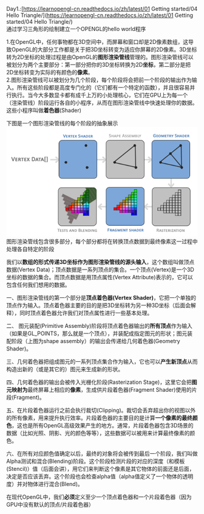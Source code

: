 Day1.:[https://learnopengl-cn.readthedocs.io/zh/latest/01 Getting started/04 Hello Triangle/](https://learnopengl-cn.readthedocs.io/zh/latest/01 Getting started/04 Hello Triangle/)  
通过学习三角形的绘制建立一个OPENGL的hello world程序

1.在OpenGL中，任何事物都在3D空间中，而屏幕和窗口却是2D像素数组，这导致OpenGL的大部分工作都是关于把3D坐标转变为适应你屏幕的2D像素。3D坐标转为2D坐标的处理过程是由OpenGL的**图形渲染管线**管理的。图形渲染管线可以被划分为两个主要部分：第一部分把你的3D坐标转换为2D**坐标**，第二部分是把2D坐标转变为实际的有颜色的**像素**。  
2.图形渲染管线可以被划分为几个阶段，每个阶段将会把前一个阶段的输出作为输入。所有这些阶段都是高度专门化的（它们都有一个特定的函数），并且很容易并行执行。当今大多数显卡都有成千上万的小处理核心，它们在GPU上为每一个（渲染管线）阶段运行各自的小程序，从而在图形渲染管线中快速处理你的数据。这些小程序叫做**着色器**\(Shader\)

下图是一个图形渲染管线的每个阶段的抽象展示  
![](/assets/pipeline.png)  
图形渲染管线包含很多部分，每个部分都将在转换顶点数据到最终像素这一过程中处理各自特定的阶段

我们以**数组的形式传递3D坐标作为图形渲染管线的源头输入**，这个数组叫做顶点数据\(Vertex Data\)；顶点数据是一系列顶点的集合。一个顶点\(Vertex\)是一个3D坐标的数据的集合。而顶点数据是用顶点属性\(Vertex Attribute\)表示的，它可以包含任何我们想用的数据。

一、图形渲染管线的第一个部分是**顶点着色器\(Vertex Shader\)**，它把一个单独的顶点作为输入。顶点着色器主要的目的是把3D坐标转为另一种3D坐标（后面会解释），同时顶点着色器允许我们对顶点属性进行一些基本处理。

二、  图元装配\(Primitive Assembly\)阶段将顶点着色器输出的**所有顶点**作为输入（如果是GL\_POINTS，那么就是一个顶点），并装配成指定图元的形状；图元装配阶段（上图为shape assembly）的输出会传递给几何着色器\(Geometry Shader\)。

三、几何着色器把组成图元的一系列顶点集合作为输入，它也可以**产生新顶点**从而构造出新的（或是其它的）图元来生成新的形状。

四、几何着色器的输出会被传入光栅化阶段\(Rasterization Stage\)，这里它会把**图元映射为**最终屏幕上相应的**像素**，生成供片段着色器\(Fragment Shader\)使用的片段\(Fragment\)。

五、在片段着色器运行之前会执行裁切\(Clipping\)。裁切会丢弃超出你的视图以外的所有像素，用来提升执行效率。片段着色器的主要目的是计算**一个像素的最终颜色**，这也是所有OpenGL高级效果产生的地方。通常，片段着色器包含3D场景的数据（比如光照、阴影、光的颜色等等），这些数据可以被用来计算最终像素的颜色。

六、在所有对应颜色值确定以后，最终的对象将会被传到最后一个阶段，我们叫做Alpha测试和混合\(Blending\)阶段。这个阶段检测片段的对应的深度（和模板\(Stencil\)）值（后面会讲），用它们来判断这个像素是其它物体的前面还是后面，决定是否应该丢弃。这个阶段也会检查alpha值（alpha值定义了一个物体的透明度）并对物体进行混合\(Blend\)。

在现代OpenGL中，我们**必须**定义至少一个顶点着色器和一个片段着色器（因为GPU中没有默认的顶点/片段着色器）

